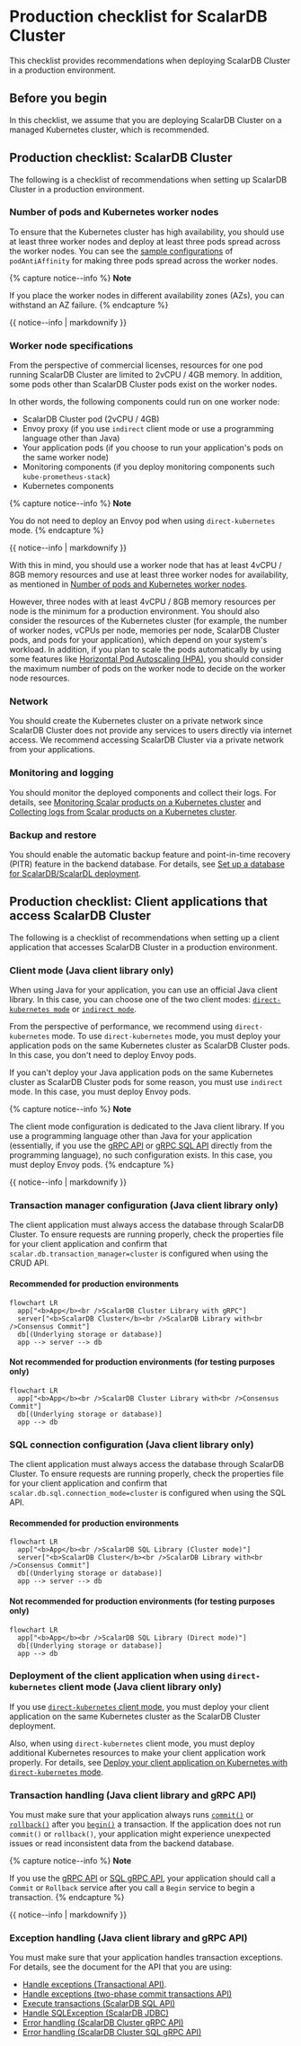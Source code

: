 # Production checklist for ScalarDB Cluster

This checklist provides recommendations when deploying ScalarDB Cluster in a production environment.

## Before you begin

In this checklist, we assume that you are deploying ScalarDB Cluster on a managed Kubernetes cluster, which is recommended.

## Production checklist: ScalarDB Cluster

The following is a checklist of recommendations when setting up ScalarDB Cluster in a production environment.

### Number of pods and Kubernetes worker nodes

To ensure that the Kubernetes cluster has high availability, you should use at least three worker nodes and deploy at least three pods spread across the worker nodes. You can see the [sample configurations](https://github.com/scalar-labs/scalar-kubernetes/blob/master/conf/scalardb-cluster-custom-values-indirect-mode.yaml) of `podAntiAffinity` for making three pods spread across the worker nodes.

{% capture notice--info %}
**Note**

If you place the worker nodes in different availability zones (AZs), you can withstand an AZ failure.
{% endcapture %}

<div class="notice--info">{{ notice--info | markdownify }}</div>

### Worker node specifications

From the perspective of commercial licenses, resources for one pod running ScalarDB Cluster are limited to 2vCPU / 4GB memory. In addition, some pods other than ScalarDB Cluster pods exist on the worker nodes.

In other words, the following components could run on one worker node:

* ScalarDB Cluster pod (2vCPU / 4GB)
* Envoy proxy (if you use `indirect` client mode or use a programming language other than Java)
* Your application pods (if you choose to run your application's pods on the same worker node)
* Monitoring components (if you deploy monitoring components such `kube-prometheus-stack`)
* Kubernetes components

{% capture notice--info %}
**Note**

You do not need to deploy an Envoy pod when using `direct-kubernetes` mode.
{% endcapture %}

<div class="notice--info">{{ notice--info | markdownify }}</div>

With this in mind, you should use a worker node that has at least 4vCPU / 8GB memory resources and use at least three worker nodes for availability, as mentioned in [Number of pods and Kubernetes worker nodes](ProductionChecklistForScalarDBCluster.md#number-of-pods-and-kubernetes-worker-nodes).

However, three nodes with at least 4vCPU / 8GB memory resources per node is the minimum for a production environment. You should also consider the resources of the Kubernetes cluster (for example, the number of worker nodes, vCPUs per node, memories per node, ScalarDB Cluster pods, and pods for your application), which depend on your system's workload. In addition, if you plan to scale the pods automatically by using some features like [Horizontal Pod Autoscaling (HPA)](https://kubernetes.io/docs/tasks/run-application/horizontal-pod-autoscale/), you should consider the maximum number of pods on the worker node to decide on the worker node resources.

### Network

You should create the Kubernetes cluster on a private network since ScalarDB Cluster does not provide any services to users directly via internet access. We recommend accessing ScalarDB Cluster via a private network from your applications.

### Monitoring and logging

You should monitor the deployed components and collect their logs. For details, see [Monitoring Scalar products on a Kubernetes cluster](K8sMonitorGuide.md) and [Collecting logs from Scalar products on a Kubernetes cluster](K8sLogCollectionGuide.md).

### Backup and restore

You should enable the automatic backup feature and point-in-time recovery (PITR) feature in the backend database. For details, see [Set up a database for ScalarDB/ScalarDL deployment](SetupDatabase.md).

## Production checklist: Client applications that access ScalarDB Cluster

The following is a checklist of recommendations when setting up a client application that accesses ScalarDB Cluster in a production environment.

### Client mode (Java client library only)

When using Java for your application, you can use an official Java client library. In this case, you can choose one of the two client modes: [`direct-kubernetes mode`](https://github.com/scalar-labs/scalardb-cluster/blob/main/docs/developer-guide-for-scalardb-cluster-with-java-api.md#direct-kubernetes-client-mode) or [`indirect mode`](https://github.com/scalar-labs/scalardb-cluster/blob/main/docs/developer-guide-for-scalardb-cluster-with-java-api.md#indirect-client-mode).

From the perspective of performance, we recommend using `direct-kubernetes` mode. To use `direct-kubernetes` mode, you must deploy your application pods on the same Kubernetes cluster as ScalarDB Cluster pods. In this case, you don't need to deploy Envoy pods.

If you can't deploy your Java application pods on the same Kubernetes cluster as ScalarDB Cluster pods for some reason, you must use `indirect` mode. In this case, you must deploy Envoy pods.

{% capture notice--info %}
**Note**

The client mode configuration is dedicated to the Java client library. If you use a programming language other than Java for your application (essentially, if you use the [gRPC API](https://github.com/scalar-labs/scalardb-cluster/blob/main/docs/scalardb-cluster-grpc-api-guide.md) or [gRPC SQL API](https://github.com/scalar-labs/scalardb-cluster/blob/main/docs/scalardb-cluster-sql-grpc-api-guide.md) directly from the programming language), no such configuration exists. In this case, you must deploy Envoy pods.
{% endcapture %}

<div class="notice--info">{{ notice--info | markdownify }}</div>

### Transaction manager configuration (Java client library only)

The client application must always access the database through ScalarDB Cluster. To ensure requests are running properly, check the properties file for your client application and confirm that `scalar.db.transaction_manager=cluster` is configured when using the CRUD API.

#### Recommended for production environments

```mermaid
flowchart LR
  app["<b>App</b><br />ScalarDB Cluster Library with gRPC"]
  server["<b>ScalarDB Cluster</b><br />ScalarDB Library with<br />Consensus Commit"]
  db[(Underlying storage or database)]
  app --> server --> db
```

#### Not recommended for production environments (for testing purposes only)

```mermaid
flowchart LR
  app["<b>App</b><br />ScalarDB Cluster Library with<br />Consensus Commit"]
  db[(Underlying storage or database)]
  app --> db
```

### SQL connection configuration (Java client library only)

The client application must always access the database through ScalarDB Cluster. To ensure requests are running properly, check the properties file for your client application and confirm that `scalar.db.sql.connection_mode=cluster` is configured when using the SQL API.

#### Recommended for production environments

```mermaid
flowchart LR
  app["<b>App</b><br />ScalarDB SQL Library (Cluster mode)"]
  server["<b>ScalarDB Cluster</b><br />ScalarDB Library with<br />Consensus Commit"]
  db[(Underlying storage or database)]
  app --> server --> db
```

#### Not recommended for production environments (for testing purposes only)

```mermaid
flowchart LR
  app["<b>App</b><br />ScalarDB SQL Library (Direct mode)"]
  db[(Underlying storage or database)]
  app --> db
```

### Deployment of the client application when using `direct-kubernetes` client mode (Java client library only)

If you use [`direct-kubernetes` client mode](https://github.com/scalar-labs/scalardb-cluster/blob/main/docs/developer-guide-for-scalardb-cluster-with-java-api.md#direct-kubernetes-client-mode), you must deploy your client application on the same Kubernetes cluster as the ScalarDB Cluster deployment.

Also, when using `direct-kubernetes` client mode, you must deploy additional Kubernetes resources to make your client application work properly. For details, see [Deploy your client application on Kubernetes with `direct-kubernetes` mode](https://github.com/scalar-labs/helm-charts/blob/main/docs/how-to-deploy-scalardb-cluster.md#deploy-your-client-application-on-kubernetes-with-direct-kubernetes-mode).

### Transaction handling (Java client library and gRPC API)

You must make sure that your application always runs [`commit()`](https://github.com/scalar-labs/scalardb/blob/master/docs/api-guide.md#commit-a-transaction) or [`rollback()`](https://github.com/scalar-labs/scalardb/blob/master/docs/api-guide.md#roll-back-or-abort-a-transaction) after you [`begin()`](https://github.com/scalar-labs/scalardb/blob/master/docs/api-guide.md#begin-or-start-a-transaction) a transaction. If the application does not run `commit()` or `rollback()`, your application might experience unexpected issues or read inconsistent data from the backend database.

{% capture notice--info %}
**Note**

If you use the [gRPC API](https://github.com/scalar-labs/scalardb-cluster/blob/main/docs/scalardb-cluster-grpc-api-guide.md) or [SQL gRPC API](https://github.com/scalar-labs/scalardb-cluster/blob/main/docs/scalardb-cluster-sql-grpc-api-guide.md), your application should call a `Commit` or `Rollback` service after you call a `Begin` service to begin a transaction.
{% endcapture %}

<div class="notice--info">{{ notice--info | markdownify }}</div>

### Exception handling (Java client library and gRPC API)

You must make sure that your application handles transaction exceptions. For details, see the document for the API that you are using:

* [Handle exceptions (Transactional API)](https://github.com/scalar-labs/scalardb/blob/master/docs/api-guide.md#handle-exceptions).
* [Handle exceptions (two-phase commit transactions API)](https://github.com/scalar-labs/scalardb/blob/master/docs/two-phase-commit-transactions.md#handle-exceptions)
* [Execute transactions (ScalarDB SQL API)](https://github.com/scalar-labs/scalardb-sql/blob/main/docs/sql-api-guide.md#execute-transactions)
* [Handle SQLException (ScalarDB JDBC)](https://github.com/scalar-labs/scalardb-sql/blob/main/docs/jdbc-guide.md#handle-sqlexception)
* [Error handling (ScalarDB Cluster gRPC API)](https://github.com/scalar-labs/scalardb-cluster/blob/main/docs/scalardb-cluster-grpc-api-guide.md#error-handling-1)
* [Error handling (ScalarDB Cluster SQL gRPC API)](https://github.com/scalar-labs/scalardb-cluster/blob/main/docs/scalardb-cluster-sql-grpc-api-guide.md#error-handling-1)
